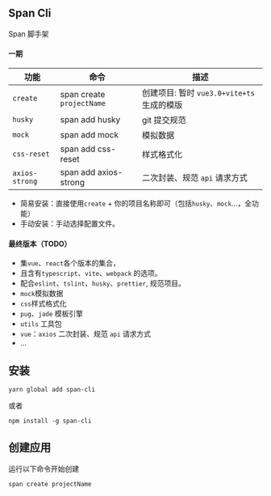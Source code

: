 ## Span Cli

Span 脚手架

#### 一期

| 功能           | 命令                      | 描述                                       |
| -------------- | ------------------------- | ------------------------------------------ |
| `create`       | span create `projectName` | 创建项目: 暂时 `vue3.0+vite+ts` 生成的模版 |
| `husky`        | span add husky            | git 提交规范                               |
| `mock`         | span add mock             | 模拟数据                                   |
| `css-reset`    | span add css-reset        | 样式格式化                                 |
| `axios-strong` | span add axios-strong     | 二次封装、规范 `api` 请求方式              |

- 简易安装：直接使用`create` + 你的项目名称即可（包括`husky`、`mock`...，全功能）
- 手动安装：手动选择配置文件。

#### 最终版本（TODO）

- 集`vue`、`react`各个版本的集合，
- 且含有`typescript`、`vite`、`webpack` 的选项。
- 配合`eslint`、`tslint`、`husky`、`prettier`, 规范项目。
- `mock`模拟数据
- `css`样式格式化
- `pug`、`jade` 模板引擎
- `utils` 工具包
- `vue`：`axios` 二次封装、规范 `api` 请求方式
- ...

## 安装

```
yarn global add span-cli
```

或者

```
npm install -g span-cli
```

## 创建应用

运行以下命令开始创建

```
span create projectName
```
